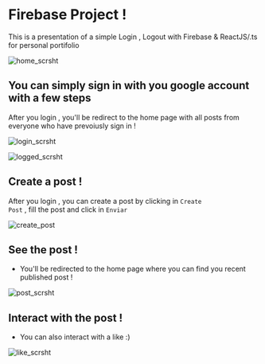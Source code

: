 # Firebase Project !

This is a presentation of a simple Login , Logout with Firebase &amp; ReactJS/.ts for personal portifolio

![home_scrsht](https://github.com/itsyoboygod/firebase/assets/58955082/b5f318b5-4a3a-4cba-b574-3b09abb31a1a)

## You can simply sign in with you google account with a few steps

After you login , you'll be redirect to the home page with all posts from everyone who have prevoiusly sign in !

![login_scrsht](https://github.com/itsyoboygod/firebase/assets/58955082/d8828f4d-ea15-4e9a-9df2-0e180149850d)

![logged_scrsht](https://github.com/itsyoboygod/firebase/assets/58955082/ef17bec5-6141-4102-bac8-1e9cb3310460)

## Create a post !

After you login , you can create a post by clicking in <code>Create Post</code> , fill the post and  click in <code>Enviar</code>

![create_post](https://github.com/itsyoboygod/firebase/assets/58955082/2221c5a2-b6ba-4842-93b8-38485a1c6fd2)

## See the post !
* You'll be redirected to the home page where you can find you recent published post !

![post_scrsht](https://github.com/itsyoboygod/firebase/assets/58955082/ff1ca966-5f76-498d-aba5-86a9d6584376)

## Interact with the post !
* You can also interact with a like :) 

![like_scrsht](https://github.com/itsyoboygod/firebase/assets/58955082/1414e6c2-f61d-4d69-b240-b86f6585feb7)

